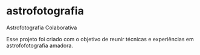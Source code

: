 # astrofotografia
Astrofotografia Colaborativa

Esse projeto foi criado com o objetivo de reunir técnicas e experiências em astrofofotografia amadora.
